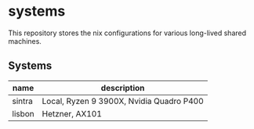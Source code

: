# systems

This repository stores the nix configurations for various long-lived shared
machines.

## Systems

| name | description |
| ---- | ----------- |
| sintra | Local, Ryzen 9 3900X, Nvidia Quadro P400 |
| lisbon | Hetzner, AX101 |
